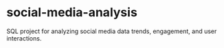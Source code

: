 # social-media-analysis
SQL project for analyzing social media data trends, engagement, and user interactions.
